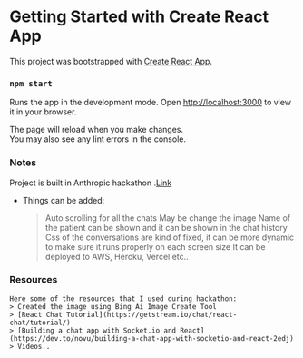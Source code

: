 # Getting Started with Create React App

This project was bootstrapped with [Create React App](https://github.com/facebook/create-react-app).


### `npm start`

Runs the app in the development mode.
Open [http://localhost:3000](http://localhost:3000) to view it in your browser.

The page will reload when you make changes.\
You may also see any lint errors in the console.

### Notes

Project is built in Anthropic hackathon .[Link](https://partiful.com/e/WLszTLRL4ftfhEqBtKGD) 

- Things can be added:
    > Auto scrolling for all the chats
    > May be change the image 
    > Name of the patient can be shown and it can be shown in the chat history
    > Css of the conversations are kind of fixed, it can be more dynamic to make sure it runs properly on each screen size
    > It can be deployed to AWS, Heroku, Vercel etc..

### Resources
    Here some of the resources that I used during hackathon:
    > Created the image using Bing Ai Image Create Tool
    > [React Chat Tutorial](https://getstream.io/chat/react-chat/tutorial/)
    > [Building a chat app with Socket.io and React](https://dev.to/novu/building-a-chat-app-with-socketio-and-react-2edj)
    > Videos.. 